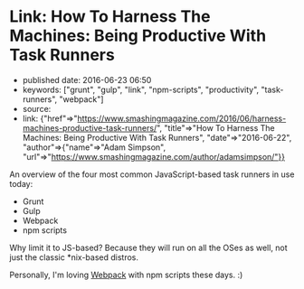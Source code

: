 # Link: How To Harness The Machines: Being Productive With Task Runners

- published date: 2016-06-23 06:50
- keywords: ["grunt", "gulp", "link", "npm-scripts", "productivity", "task-runners", "webpack"]
- source: 
- link: {"href"=>"https://www.smashingmagazine.com/2016/06/harness-machines-productive-task-runners/", "title"=>"How To Harness The Machines: Being Productive With Task Runners", "date"=>"2016-06-22", "author"=>{"name"=>"Adam Simpson", "url"=>"https://www.smashingmagazine.com/author/adamsimpson/"}}




An overview of the four most common JavaScript-based task runners in use today:

* Grunt
* Gulp
* Webpack
* npm scripts

Why limit it to JS-based? Because they will run on all the OSes as
well, not just the classic *nix-based distros.

Personally, I'm loving [Webpack] with npm scripts these days. :)

[webpack]: https://webpack.github.io/ "Webpack Module Bundler"
